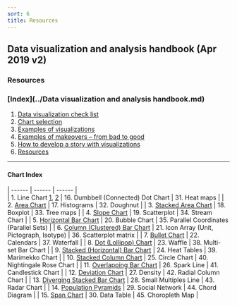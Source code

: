 ```yaml
---
sort: 6
title: Resources
---
```


## Data visualization and analysis handbook (Apr 2019 v2)
###  Resources

### [Index](../Data visualization and analysis handbook.md)

1. [Data visualization check list](1_checklist.md)
1. [Chart selection](2_chartselection.md)
1. [Examples of visualizations](3_chartindex.md)
1. [Examples of makeovers – from bad to good](4_makeover.md)
1. [How to develop a story with visualizations](5_story.md)
1. [Resources](6_resources.md)



***


####  Chart Index
 
| ------ | ------ | ------ |  
| 1. Line Chart [1](3_s1.md), [2](3_s1_2.md) | 16. Dumbbell (Connected) Dot Chart | 31. Heat maps | 
| 2. [Area Chart](3_s2.md) | 17. Histograms | 32. Doughnut | 
| 3. [Stacked Area Chart](3_s3.md) | 18. Boxplot | 33. Tree maps | 
| 4. [Slope Chart](3_s4.md) | 19. Scatterplot | 34. Stream Chart | 
| 5. [Horizontal Bar Chart](3_s5.md) | 20. Bubble Chart | 35. Parallel Coordinates (Parallel Sets) | 
| 6. [Column (Clustered) Bar Chart](3_s6.md) | 21. Icon Array (Unit, Pictograph, Isotype) | 36. Scatterplot matrix | 
| 7. [Bullet Chart](3_s7.md) | 22. Calendars | 37. Waterfall | 
| 8. [Dot (Lollipop) Chart](3_s8.md) | 23. Waffle | 38. Multi-set Bar Chart | 
| 9. [Stacked (Horizontal) Bar Chart](3_s9.md) | 24. Heat Tables | 39. Marimekko Chart | 
| 10. [Stacked Column Chart](3_s10.md) | 25. Circle Chart | 40. Nightingale Rose Chart | 
| 11. [Overlapping Bar Chart](3_s11.md) | 26. Spark Line | 41. Candlestick Chart | 
| 12. [Deviation Chart](3_s12.md) | 27. Density | 42. Radial Column Chart  | 
| 13. [Diverging Stacked Bar Chart](3_s13.md) | 28. Small Multiples Line | 43. Radar Chart | 
| 14. [Population Pyramids](3_s14.md) | 29. Social Network  | 44. Chord Diagram | 
| 15. [Span Chart](3_s15.md) | 30. Data Table | 45. Choropleth Map | 

